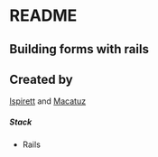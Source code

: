 # README

## Building forms with rails

## Created by 
[Ispirett]()  and [Macatuz]()

##### Stack
* Rails
